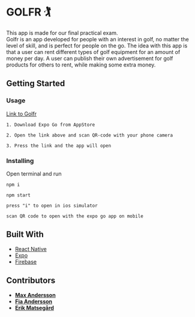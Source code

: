 # GOLFR 🏌️

This app is made for our final practical exam.  
Golfr is an app developed for people with an interest in golf, no matter the level of skill, and is perfect for people on the go. The idea with this app is that a user can rent different types of golf equipment for an amount of money per day. A user can publish their own advertisement for golf products for others to rent, while making some extra money. 

## Getting Started

### Usage

[Link to Golfr](https://expo.dev/@golfr/golfr?serviceType=classic&distribution=expo-go)

```
1. Download Expo Go from AppStore
```

```
2. Open the link above and scan QR-code with your phone camera
```

```
3. Press the link and the app will open
```

### Installing

Open terminal and run

```
npm i
```

```
npm start
```

```
press "i" to open in ios simulator
```
```
scan QR code to open with the expo go app on mobile
```
## Built With

- [React Native](https://reactnative.dev/)
- [Expo](https://expo.dev/)
- [Firebase](https://firebase.google.com/)

## Contributors

- **[Max Andersson](https://github.com/frontMAX)**
- **[Fia Andersson](https://github.com/fiababiakandersson)**
- **[Erik Matsegård](https://github.com/matsegard)**


